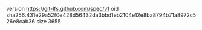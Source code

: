 version https://git-lfs.github.com/spec/v1
oid sha256:431e29a52f0e428d56432da3bbd1eb2104e12e8ba8794b71a8972c526e8cab36
size 3655
